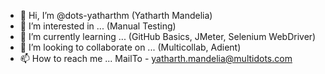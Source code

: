 - 👋 Hi, I’m @dots-yatharthm (Yatharth Mandelia)
- 👀 I’m interested in ... (Manual Testing)
- 🌱 I’m currently learning ... (GitHub Basics, JMeter, Selenium WebDriver)
- 💞️ I’m looking to collaborate on ... (Multicollab, Adient)
- 📫 How to reach me ... MailTo - yatharth.mandelia@multidots.com

<!---
dots-yatharthm/dots-yatharthm is a ✨ special ✨ repository because its `README.md` (this file) appears on your GitHub profile.
You can click the Preview link to take a look at your changes.
--->
